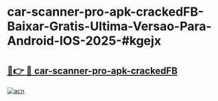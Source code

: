 # car-scanner-pro-apk-crackedFB-Baixar-Gratis-Ultima-Versao-Para-Android-IOS-2025-#kgejx

# <h2><a href="https://ainizakaria.my?title=car-scanner-pro-apk-crackedFB&ref=25M">🔗👉 🔴 car-scanner-pro-apk-crackedFB</a></h2>

[![acn](https://github.com/user-attachments/assets/0f9c940e-d8b0-45ae-aac7-cd30a18b3e1c)](https://ainizakaria.my?title=car-scanner-pro-apk-crackedFB&ref=25M)

